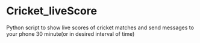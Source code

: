 # Cricket_liveScore
Python script to show live scores of cricket matches and send messages to your phone 30 minute(or in desired interval of time)
